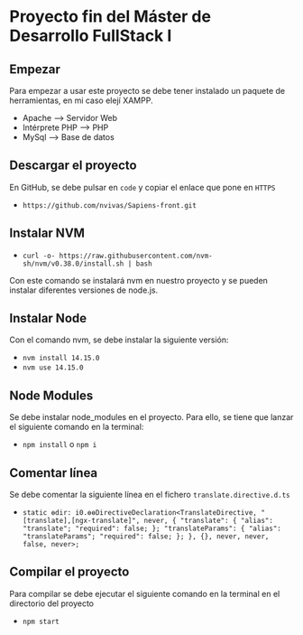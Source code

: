 # Proyecto fin del Máster de Desarrollo FullStack I

## Empezar
Para empezar a usar este proyecto se debe tener instalado un paquete de herramientas, en mi caso elejí XAMPP.
- Apache --> Servidor Web
- Intérprete PHP --> PHP
- MySql --> Base de datos

## Descargar el proyecto
En GitHub, se debe pulsar en `code` y copiar el enlace que pone en `HTTPS`
- `https://github.com/nvivas/Sapiens-front.git`

## Instalar NVM
- `curl -o- https://raw.githubusercontent.com/nvm-sh/nvm/v0.38.0/install.sh | bash`

Con este comando se instalará nvm en nuestro proyecto y se pueden instalar diferentes versiones de node.js.

## Instalar Node
Con el comando nvm, se debe instalar la siguiente versión: 
- `nvm install 14.15.0`
- `nvm use 14.15.0`

## Node Modules
Se debe instalar node_modules en el proyecto. Para ello, se tiene que lanzar el siguiente comando en la terminal:
- `npm install` o `npm i` 

## Comentar línea
Se debe comentar la siguiente línea en el fichero `translate.directive.d.ts`
-     static ɵdir: i0.ɵɵDirectiveDeclaration<TranslateDirective, "[translate],[ngx-translate]", never, { "translate": { "alias": "translate"; "required": false; }; "translateParams": { "alias": "translateParams"; "required": false; }; }, {}, never, never, false, never>;

## Compilar el proyecto
Para compilar se debe ejecutar el siguiente comando en la terminal en el directorio del proyecto
- `npm start`
